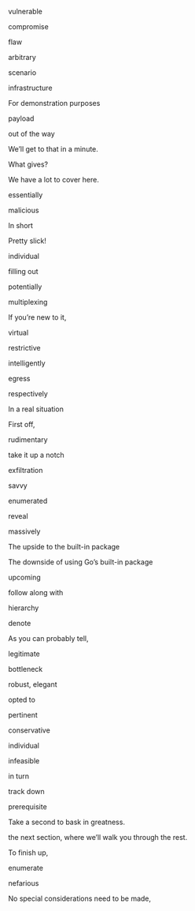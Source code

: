 vulnerable

compromise

flaw

arbitrary

scenario

infrastructure

For demonstration purposes

payload

out of the way

We’ll get to that in a minute. 

What gives?

We have a lot to cover here. 

essentially

malicious

In short

Pretty slick!

individual

filling out

potentially

multiplexing

If you’re new to it, 

virtual

restrictive 

intelligently

egress

respectively

In a real situation

First off, 

rudimentary

take it up a notch



exfiltration

savvy

enumerated

reveal

massively

The upside to the built-in package

The downside of using Go’s built-in package

upcoming

follow along with

hierarchy

denote

As you can probably tell,

legitimate

bottleneck

 robust, elegant 

opted to

pertinent

conservative

individual

infeasible

in turn

track down

prerequisite

Take a second to bask in greatness.

the next section, where we’ll walk you through the rest.

To finish up,

enumerate

nefarious

No special considerations need to be made, 